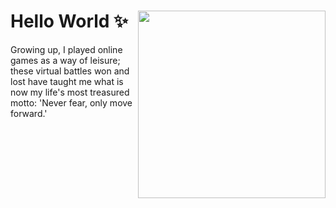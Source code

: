<div id="header">
  <img src="https://media.giphy.com/media/TercUvhYRPkmkDUNZk/giphy.gif" width="300" align="right"/>
  <h1>Hello World ✨</h1>
  <p> Growing up, I played online games as a way of leisure; these virtual battles won and lost have taught me what is now my life's most treasured motto: 'Never fear, only move forward.' </p>
</div>








<!--
**WaffleBunny29/WaffleBunny29** is a ✨ _special_ ✨ repository because its `README.md` (this file) appears on your GitHub profile.

Here are some ideas to get you started:

- 🔭 I’m currently working on ...
- 🌱 I’m currently learning ...
- 👯 I’m looking to collaborate on ...
- 🤔 I’m looking for help with ...
- 💬 Ask me about ...
- 📫 How to reach me: ...
- 😄 Pronouns: ...
- ⚡ Fun fact: ...
-->
